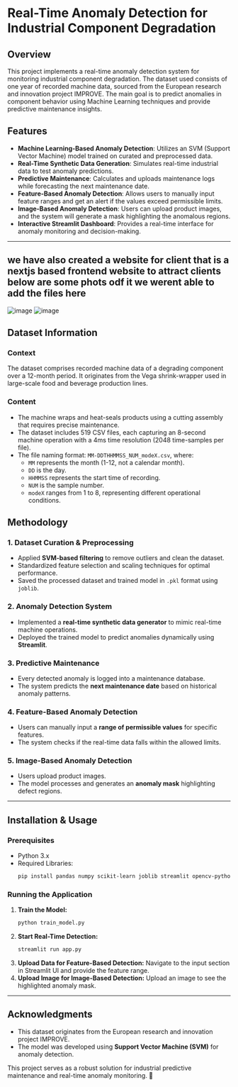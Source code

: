 # Real-Time Anomaly Detection for Industrial Component Degradation

## Overview
This project implements a real-time anomaly detection system for monitoring industrial component degradation. The dataset used consists of one year of recorded machine data, sourced from the European research and innovation project IMPROVE. The main goal is to predict anomalies in component behavior using Machine Learning techniques and provide predictive maintenance insights.

## Features
- **Machine Learning-Based Anomaly Detection**: Utilizes an SVM (Support Vector Machine) model trained on curated and preprocessed data.
- **Real-Time Synthetic Data Generation**: Simulates real-time industrial data to test anomaly predictions.
- **Predictive Maintenance**: Calculates and uploads maintenance logs while forecasting the next maintenance date.
- **Feature-Based Anomaly Detection**: Allows users to manually input feature ranges and get an alert if the values exceed permissible limits.
- **Image-Based Anomaly Detection**: Users can upload product images, and the system will generate a mask highlighting the anomalous regions.
- **Interactive Streamlit Dashboard**: Provides a real-time interface for anomaly monitoring and decision-making.

---

## we have also created a website for client that is a nextjs based frontend website to attract clients below are some phots odf it we werent able to add the files here 
![image](https://github.com/user-attachments/assets/7874b4af-56ec-448a-8f9d-cd02ea33d962)
![image](https://github.com/user-attachments/assets/1c9a259c-8bcf-4b77-a5d5-572c10f97f5a)



## Dataset Information
### Context
The dataset comprises recorded machine data of a degrading component over a 12-month period. It originates from the Vega shrink-wrapper used in large-scale food and beverage production lines.

### Content
- The machine wraps and heat-seals products using a cutting assembly that requires precise maintenance.
- The dataset includes 519 CSV files, each capturing an 8-second machine operation with a 4ms time resolution (2048 time-samples per file).
- The file naming format: `MM-DDTHHMMSS_NUM_modeX.csv`, where:
  - `MM` represents the month (1-12, not a calendar month).
  - `DD` is the day.
  - `HHMMSS` represents the start time of recording.
  - `NUM` is the sample number.
  - `modeX` ranges from 1 to 8, representing different operational conditions.





## Methodology
### 1. **Dataset Curation & Preprocessing**
- Applied **SVM-based filtering** to remove outliers and clean the dataset.
- Standardized feature selection and scaling techniques for optimal performance.
- Saved the processed dataset and trained model in `.pkl` format using `joblib`.

### 2. **Anomaly Detection System**
- Implemented a **real-time synthetic data generator** to mimic real-time machine operations.
- Deployed the trained model to predict anomalies dynamically using **Streamlit**.

### 3. **Predictive Maintenance**
- Every detected anomaly is logged into a maintenance database.
- The system predicts the **next maintenance date** based on historical anomaly patterns.

### 4. **Feature-Based Anomaly Detection**
- Users can manually input a **range of permissible values** for specific features.
- The system checks if the real-time data falls within the allowed limits.

### 5. **Image-Based Anomaly Detection**
- Users upload product images.
- The model processes and generates an **anomaly mask** highlighting defect regions.

---

## Installation & Usage
### Prerequisites
- Python 3.x
- Required Libraries:
  ```bash
  pip install pandas numpy scikit-learn joblib streamlit opencv-python
  ```

### Running the Application
1. **Train the Model:**
   ```bash
   python train_model.py
   ```
2. **Start Real-Time Detection:**
   ```bash
   streamlit run app.py
   ```
3. **Upload Data for Feature-Based Detection:** Navigate to the input section in Streamlit UI and provide the feature range.
4. **Upload Image for Image-Based Detection:** Upload an image to see the highlighted anomaly mask.

---

## Acknowledgments
- This dataset originates from the European research and innovation project IMPROVE.
- The model was developed using **Support Vector Machine (SVM)** for anomaly detection.

This project serves as a robust solution for industrial predictive maintenance and real-time anomaly monitoring. 🚀

